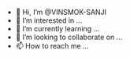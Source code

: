 - 👋 Hi, I’m @VINSMOK-SANJI
- 👀 I’m interested in ...
- 🌱 I’m currently learning ...
- 💞️ I’m looking to collaborate on ...
- 📫 How to reach me ...

<!---
VINSMOK-SANJI/VINSMOK-SANJI is a ✨ special ✨ repository because its `README.md` (this file) appears on your GitHub profile.
You can click the Preview link to take a look at your changes.
--->
